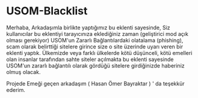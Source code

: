 # USOM-Blacklist

Merhaba,
Arkadaşımla birlikte yaptığımız bu eklenti sayesinde, Siz kullanıcılar bu eklentiyi tarayıcınıza eklediğiniz zaman (geliştirici mod açık olması gerekiyor) USOM'un Zararlı Bağlantılardaki olatalama (phishing), scam olarak belirttiği sitelere girince size o site üzerinde uyarı veren bir eklenti yaptık. Ülkemizde veya farklı ülkelerde kötü düşünceli, kötü emelleri olan insanlar tarafından sahte siteler açılmakta bu eklenti sayesinde USOM'un zararlı bağlantılı olarak gördüğü sitelere girdiğinizde haberiniz olmuş olacak.

Projede Emeği geçen arkadaşım ( Hasan Ömer Bayraktar ) ' da teşekkür ederim.
